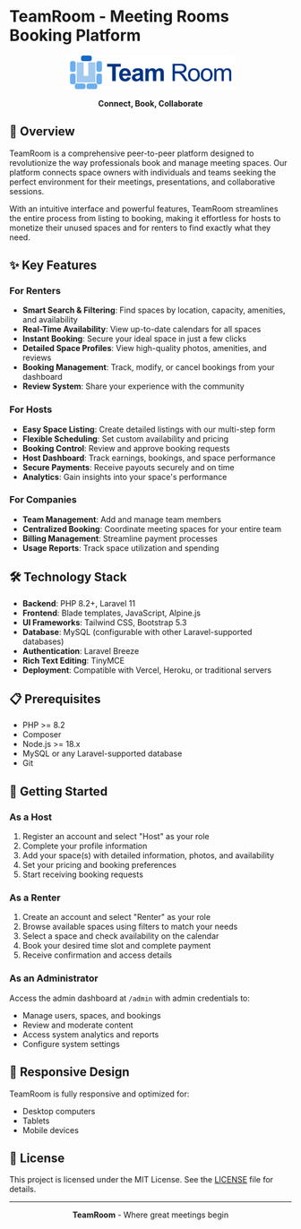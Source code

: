 # TeamRoom - Meeting Rooms Booking Platform

<p align="center">
  <img src="public/assets/dashboard/images/team-room-dashboard.svg" alt="TeamRoom Logo" width="300">
</p>

<p align="center">
  <strong>Connect, Book, Collaborate</strong>
</p>

## 🚀 Overview

TeamRoom is a comprehensive peer-to-peer platform designed to revolutionize the way professionals book and manage meeting spaces. Our platform connects space owners with individuals and teams seeking the perfect environment for their meetings, presentations, and collaborative sessions.

With an intuitive interface and powerful features, TeamRoom streamlines the entire process from listing to booking, making it effortless for hosts to monetize their unused spaces and for renters to find exactly what they need.

## ✨ Key Features

### For Renters
- **Smart Search & Filtering**: Find spaces by location, capacity, amenities, and availability
- **Real-Time Availability**: View up-to-date calendars for all spaces
- **Instant Booking**: Secure your ideal space in just a few clicks
- **Detailed Space Profiles**: View high-quality photos, amenities, and reviews
- **Booking Management**: Track, modify, or cancel bookings from your dashboard
- **Review System**: Share your experience with the community

### For Hosts
- **Easy Space Listing**: Create detailed listings with our multi-step form
- **Flexible Scheduling**: Set custom availability and pricing
- **Booking Control**: Review and approve booking requests
- **Host Dashboard**: Track earnings, bookings, and space performance
- **Secure Payments**: Receive payouts securely and on time
- **Analytics**: Gain insights into your space's performance

### For Companies
- **Team Management**: Add and manage team members
- **Centralized Booking**: Coordinate meeting spaces for your entire team
- **Billing Management**: Streamline payment processes
- **Usage Reports**: Track space utilization and spending

## 🛠️ Technology Stack

- **Backend**: PHP 8.2+, Laravel 11
- **Frontend**: Blade templates, JavaScript, Alpine.js
- **UI Frameworks**: Tailwind CSS, Bootstrap 5.3
- **Database**: MySQL (configurable with other Laravel-supported databases)
- **Authentication**: Laravel Breeze
- **Rich Text Editing**: TinyMCE
- **Deployment**: Compatible with Vercel, Heroku, or traditional servers

## 📋 Prerequisites

- PHP >= 8.2
- Composer
- Node.js >= 18.x
- MySQL or any Laravel-supported database
- Git

## 🚦 Getting Started

### As a Host
1. Register an account and select "Host" as your role
2. Complete your profile information
3. Add your space(s) with detailed information, photos, and availability
4. Set your pricing and booking preferences
5. Start receiving booking requests

### As a Renter
1. Create an account and select "Renter" as your role
2. Browse available spaces using filters to match your needs
3. Select a space and check availability on the calendar
4. Book your desired time slot and complete payment
5. Receive confirmation and access details

### As an Administrator
Access the admin dashboard at `/admin` with admin credentials to:
- Manage users, spaces, and bookings
- Review and moderate content
- Access system analytics and reports
- Configure system settings

## 📱 Responsive Design

TeamRoom is fully responsive and optimized for:
- Desktop computers
- Tablets
- Mobile devices

## 📄 License

This project is licensed under the MIT License. See the [LICENSE](LICENSE) file for details.

---

<p align="center">
  <strong>TeamRoom</strong> - Where great meetings begin
</p>